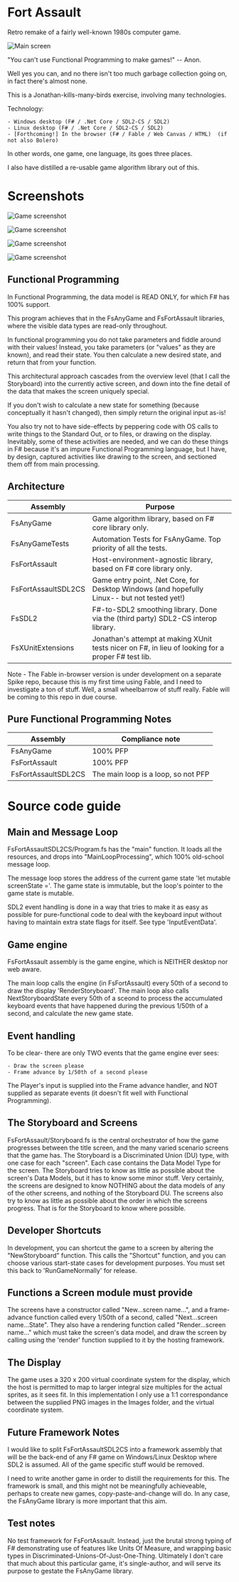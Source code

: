 
Fort Assault
============

Retro remake of a fairly well-known 1980s computer game.

![Main screen](/WebImages/Image1.jpg)

"You can't use Functional Programming to make games!" -- Anon.

Well yes you can, and no there isn't too much garbage collection 
going on, in fact there's almost none.

This is a Jonathan-kills-many-birds exercise, involving many technologies.

Technology:

    - Windows desktop (F# / .Net Core / SDL2-CS / SDL2)
    - Linux desktop (F# / .Net Core / SDL2-CS / SDL2)
    - [Forthcoming!] In the browser (F# / Fable / Web Canvas / HTML)  (if not also Bolero)

In other words, one game, one language, its goes three places.

I also have distilled a re-usable game algorithm library out of this.

Screenshots
===========

![Game screenshot](/WebImages/Image2.jpg)

![Game screenshot](/WebImages/Image3.jpg)

![Game screenshot](/WebImages/Image4.jpg)

![Game screenshot](/WebImages/Image5.jpg)


Functional Programming
----------------------
In Functional Programming, the data model is READ ONLY, for which F# has 100% support.  

This program achieves that in the FsAnyGame and FsFortAssault libraries, where the
visible data types are read-only throughout.

In functional programming you do not take parameters and fiddle around with their
values!  Instead, you take parameters (or "values" as they are known), and read
their state.  You then calculate a new desired state, and return that from your
function.

This architectural approach cascades from the overview level (that I call the 
Storyboard) into the currently active screen, and down into the fine detail 
of the data that makes the screen uniquely special.

If you don't wish to calculate a new state for something (because conceptually 
it hasn't changed), then simply return the original input as-is!

You also try not to have side-effects by peppering code with OS calls to write things 
to the Standard Out, or to files, or drawing on the display.  Inevitably, some of
these activities are needed, and we can do these things in F# because it's an 
impure Functional Programming language, but I have, by design, captured activities 
like drawing to the screen, and sectioned them off from main processing.



Architecture
------------

| Assembly            | Purpose                                                                                            |
|---------------------|----------------------------------------------------------------------------------------------------|
| FsAnyGame           | Game algorithm library, based on F# core library only.                                             |
| FsAnyGameTests      | Automation Tests for FsAnyGame.  Top priority of all the tests.                                    |
| FsFortAssault       | Host-environment-agnostic library, based on F# core library only.                                  |
| FsFortAssaultSDL2CS | Game entry point, .Net Core, for Desktop Windows (and hopefully Linux-- but not tested yet!)       |
| FsSDL2              | F#-to-SDL2 smoothing library.  Done via the (third party) SDL2-CS interop library.                 |
| FsXUnitExtensions   | Jonathan's attempt at making XUnit tests nicer on F#, in lieu of looking for a proper F# test lib. |

Note - The Fable in-browser version is under development on a separate Spike repo, because 
this is my first time using Fable, and I need to investigate a ton of stuff.  Well, a small
wheelbarrow of stuff really.  Fable will be coming to this repo in due course.


Pure Functional Programming Notes
---------------------------------

| Assembly            | Compliance note                     |
|---------------------|-------------------------------------|
| FsAnyGame           | 100% PFP                            |
| FsFortAssault       | 100% PFP                            |
| FsFortAssaultSDL2CS | The main loop is a loop, so not PFP |


Source code guide
=================

Main and Message Loop
---------------------
FsFortAssaultSDL2CS/Program.fs has the "main" function.
It loads all the resources, and drops into "MainLoopProcessing", which 100% old-school message loop.

The message loop stores the address of the current game state 'let mutable screenState ='.
The game state is immutable, but the loop's pointer to the game state is mutable.

SDL2 event handling is done in a way that tries to make it as easy as possible for
pure-functional code to deal with the keyboard input without having to maintain
extra state flags for itself.  See type 'InputEventData'.

Game engine
-----------
FsFortAssault assembly is the game engine, which is NEITHER desktop nor web aware.

The main loop calls the engine (in FsFortAssault) every 50th of a second to draw the 
display 'RenderStoryboard'.  The main loop also calls NextStoryboardState every
50th of a sceond to process the accumulated keyboard events that have happened during 
the previous 1/50th of a second, and calculate the new game state.

Event handling
--------------
To be clear- there are only TWO events that the game engine ever sees:

    - Draw the screen please
    - Frame advance by 1/50th of a second please

The Player's input is supplied into the Frame advance handler, and NOT supplied
as separate events (it doesn't fit well with Functional Programming).

The Storyboard and Screens
--------------------------
FsFortAssault/Storyboard.fs is the central orchestrator of how the game progresses between the
title screen, and the many varied scenario screens that the game has.  The Storyboard is
a Discriminated Union (DU) type, with one case for each "screen".  Each case contains the Data
Model Type for the screen.  The Storyboard tries to know as little as possible about the
screen's Data Models, but it has to know some minor stuff.  Very certainly, the screens
are designed to know NOTHING about the data models of any of the other screens, and
nothing of the Storyboard DU.  The screens also try to know as little as possible about the
order in which the screens progress.  That is for the Storyboard to know where possible.

Developer Shortcuts
-------------------
In development, you can shortcut the game to a screen by altering the "NewStoryboard" function.
This calls the "Shortcut" function, and you can choose various start-state cases for
development purposes.  You must set this back to 'RunGameNormally' for release.

Functions a Screen module must provide
--------------------------------------
The screens have a constructor called "New...screen name...", and a frame-advance function
called every 1/50th of a second, called "Next...screen name...State".  They also have
a rendering function called "Render...screen name..." which must take the screen's data
model, and draw the screen by calling using the 'render' function supplied to it by the
hosting framework.

The Display
-----------
The game uses a 320 x 200 virtual coordinate system for the display, which the host is
permitted to map to larger integral size multiples for the actual sprites, as it sees
fit.  In this implementation I only use a 1:1 correspondance between the supplied PNG images
in the Images folder, and the virtual coordinate system.





Future Framework Notes
----------------------
I would like to split FsFortAssaultSDL2CS into a framework assembly that will be the back-end
of any F# game on Windows/Linux Desktop where SDL2 is assumed.  All of the game specific
stuff would be removed.

I need to write another game in order to distill the requirements for this.
The framework is small, and this might not be meaningfully achieveable, perhaps
to create new games, copy-paste-and-change will do.  In any case, the FsAnyGame 
library is more important that this aim.



Test notes
----------
No test framework for FsFortAssault.  Instead, just the brutal strong typing of F# demonstrating
use of features like Units Of Measure, and wrapping basic types in Discriminated-Unions-Of-Just-One-Thing.
Ultimately I don't care that much about this particular game, it's single-author, and will 
serve its purpose to gestate the FsAnyGame library.



